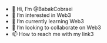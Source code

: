 - 👋 Hi, I’m @BabakCobraei
- 👀 I’m interested in Web3
- 🌱 I’m currently learning Web3
- 💞️ I’m looking to collaborate on Web3
- 📫 How to reach me with my link3

<!---
BabakCobraei/BabakCobraei is a ✨ special ✨ repository because its `README.md` (this file) appears on your GitHub profile.
You can click the Preview link to take a look at your changes.
--->
